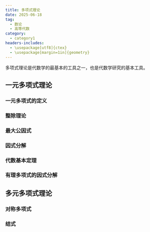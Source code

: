 ```yaml
---
title: 多项式理论
date: 2025-06-18
tag:
  - 数论
  - 高等代数
category:
  - category1
headers-includes:
  - \usepackage[utf8]{ctex}
  - \usepackage[margin=1in]{geometry}
---
```


多项式理论是代数学的最基本的工具之一，也是代数学研究的基本工具。

## 一元多项式理论

### 一元多项式的定义

### 整除理论

### 最大公因式

### 因式分解

### 代数基本定理

### 有理多项式的因式分解

## 多元多项式理论

### 对称多项式

### 结式
